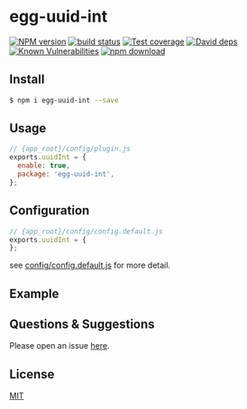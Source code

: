 # egg-uuid-int

[![NPM version][npm-image]][npm-url]
[![build status][travis-image]][travis-url]
[![Test coverage][codecov-image]][codecov-url]
[![David deps][david-image]][david-url]
[![Known Vulnerabilities][snyk-image]][snyk-url]
[![npm download][download-image]][download-url]

[npm-image]: https://img.shields.io/npm/v/egg-uuid-int.svg?style=flat-square
[npm-url]: https://npmjs.org/package/egg-uuid-int
[travis-image]: https://img.shields.io/travis/eggjs/egg-uuid-int.svg?style=flat-square
[travis-url]: https://travis-ci.org/eggjs/egg-uuid-int
[codecov-image]: https://img.shields.io/codecov/c/github/eggjs/egg-uuid-int.svg?style=flat-square
[codecov-url]: https://codecov.io/github/eggjs/egg-uuid-int?branch=master
[david-image]: https://img.shields.io/david/eggjs/egg-uuid-int.svg?style=flat-square
[david-url]: https://david-dm.org/eggjs/egg-uuid-int
[snyk-image]: https://snyk.io/test/npm/egg-uuid-int/badge.svg?style=flat-square
[snyk-url]: https://snyk.io/test/npm/egg-uuid-int
[download-image]: https://img.shields.io/npm/dm/egg-uuid-int.svg?style=flat-square
[download-url]: https://npmjs.org/package/egg-uuid-int

<!--
Description here.
-->

## Install

```bash
$ npm i egg-uuid-int --save
```

## Usage

```js
// {app_root}/config/plugin.js
exports.uuidInt = {
  enable: true,
  package: 'egg-uuid-int',
};
```

## Configuration

```js
// {app_root}/config/config.default.js
exports.uuidInt = {
};
```

see [config/config.default.js](config/config.default.js) for more detail.

## Example

<!-- example here -->

## Questions & Suggestions

Please open an issue [here](https://github.com/eggjs/egg/issues).

## License

[MIT](LICENSE)
